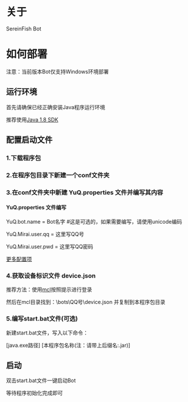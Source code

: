 # 关于

SereinFish Bot

# 如何部署

注意：当前版本Bot仅支持Windows环境部署

## 运行环境
首先请确保已经正确安装Java程序运行环境

推荐使用[Java 1.8 SDK](https://www.oracle.com/java/technologies/javase/javase-jdk8-downloads.html)

## 配置启动文件
### 1.下载程序包
### 2.在程序包目录下新建一个conf文件夹
### 3.在conf文件夹中新建 YuQ.properties 文件并编写其内容
#### YuQ.properties 文件编写

YuQ.bot.name = Bot名字 #这是可选的，如果需要编写，请使用unicode编码

YuQ.Mirai.user.qq = 这里写QQ号

YuQ.Mirai.user.pwd = 这里写QQ密码

[更多配置项](https://yuqworks.github.io/YuQ-Doc/guide/basic-configuration.html)
### 4.获取设备标识文件 device.json
推荐方法：使用[mcl](https://github.com/iTXTech/mcl-installer/releases)按照提示进行登录

然后在mcl目录找到：\bots\QQ号\device.json 并复制到本程序包目录

### 5.编写start.bat文件(可选)
新建start.bat文件，写入以下命令：

[java.exe路径] [本程序包名称(注：请带上后缀名:.jar)]

## 启动
双击start.bat文件一键启动Bot

等待程序初始化完成即可

